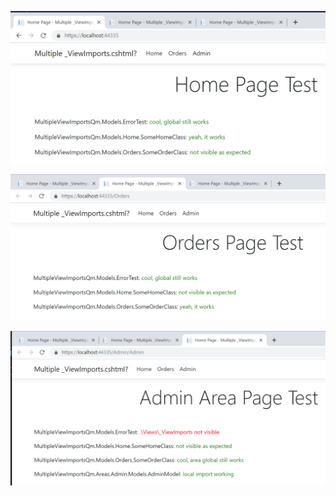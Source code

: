 ![Home Test](readme-images/home-test.png)

![Orders Test](readme-images/orders-test.png)

![Admin Test](readme-images/admin-test.png)